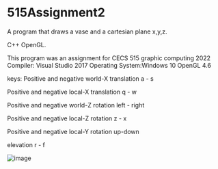 # 515Assignment2
 
A program that draws a vase and a cartesian plane x,y,z. 

C++ OpenGL.

This program was an assignment for CECS 515 graphic computing 2022
Compiler: Visual Studio 2017
Operating System:Windows 10
OpenGL 4.6
 
 keys:
 Positive and negative world-X translation a - s

Positive and negative local-X translation q - w

Positive and negative world-Z rotation left - right

Positive and negative local-Z rotation z - x

Positive and negative local-Y rotation up-down

elevation r - f

![image](https://user-images.githubusercontent.com/5378480/197115469-798dd39f-0c84-4f37-8f3e-abd1c2f682d8.png)

